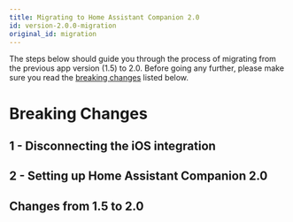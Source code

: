 ```yaml
---
title: Migrating to Home Assistant Companion 2.0
id: version-2.0.0-migration
original_id: migration
---
```


The steps below should guide you through the process of migrating from the previous app version (1.5) to 2.0. Before going any further, please make sure you read the [breaking changes](migration#breaking-changes) listed below.

# Breaking Changes

## 1 - Disconnecting the iOS integration

## 2 - Setting up Home Assistant Companion 2.0

## Changes from 1.5 to 2.0
